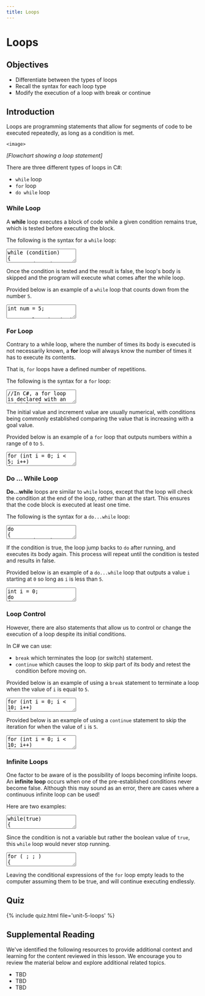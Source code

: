 ```yaml
---
title: Loops
---
```


<link href="//codefence.io/codefence.css" rel="stylesheet">
<script defer type="text/javascript" src="//codefence.io/codefence.js"></script>

# Loops

## Objectives

- Differentiate between the types of loops
- Recall the syntax for each loop type
- Modify the execution of a loop with break or continue

## Introduction

Loops are programming statements that allow for segments of code to be executed repeatedly, as long as a condition is met.

`<image>`

*[Flowchart showing a loop statement]*

There are three different types of loops in C#:

- `while` loop
- `for` loop
- `do while` loop

### While Loop

A **while** loop executes a block of code while a given condition remains true, which is tested before executing the block.

The following is the syntax for a `while` loop:

<code-fence lang="cs" heading="While Loop Syntax">
<textarea vue-slot="code">
while (condition)
{
    //Code to be executed for as long as condition remains true.
}
</textarea>
</code-fence>

Once the condition is tested and the result is false, the loop's body is skipped and the program will execute what comes after the while loop.

Provided below is an example of a `while` loop that counts down from the number `5`.

<code-fence lang="cs" heading="Count Down">
<textarea vue-slot="code">
int num = 5;

Console.WriteLine("Let the countdown begin! 5...");
while (num > 0)
{
    num--;
    Console.WriteLine(num);
}
</textarea>
</code-fence>

### For Loop

Contrary to a while loop, where the number of times its body is executed is not necessarily known, a **for** loop will always know the number of times it has to execute its contents.

That is, `for` loops have a defined number of repetitions.

The following is the syntax for a `for` loop:

<code-fence lang="cs" heading="For Loop Syntax">
<textarea vue-slot="code">
//In C#, a for loop is declared with an initial value, a condition that said value must meet and an increase value by which the initial value is increased every run of the loop.
for ( initial value; condition; increase )
{
    //Code to be executed until condition is met.
}
</textarea>
</code-fence>

The initial value and increment value are usually numerical, with conditions being commonly established comparing the value that is increasing with a goal value.

Provided below is an example of a `for` loop that outputs numbers within a range of `0` to `5`.

<code-fence lang="cs" heading="Count Range of 5">
<textarea vue-slot="code">
for (int i = 0; i < 5; i++)
{
  Console.WriteLine(i);
}
</textarea>
</code-fence>

### Do ... While Loop

**Do...while** loops are similar to `while` loops, except that the loop will check the condition at the end of the loop, rather than at the start. This ensures that the code block is executed at least one time.

The following is the syntax for a `do...while` loop:

<code-fence lang="cs" heading="Do...While Syntax">
<textarea vue-slot="code">
do
{
    //Code to be executed
} while (condition);
</textarea>
</code-fence>

If the condition is true, the loop jump backs to `do` after running, and executes its body again. This process will repeat until the condition is tested and results in false.

Provided below is an example of a `do...while` loop that outputs a value `i` starting at `0` so long as `i` is less than `5`.

<code-fence lang="cs" heading="Output Values Until 5">
<textarea vue-slot="code">
int i = 0;
do
{
  Console.WriteLine(i);
  i++;
}
while (i < 5);
</textarea>
</code-fence>

### Loop Control

However, there are also statements that allow us to control or change the execution of a loop despite its initial conditions.

In C# we can use:

- `break` which terminates the loop (or switch) statement.
- `continue` which causes the loop to skip part of its body and retest the condition before moving on.

Provided below is an example of using a `break` statement to terminate a loop when the value of `i` is equal to `5`.

<code-fence lang="cs" heading="Break at Value of 5">
<textarea vue-slot="code">
for (int i = 0; i < 10; i++)
{
  if (i == 5)
  {
    break;
  }
  Console.WriteLine(i);
}
</textarea>
</code-fence>

Provided below is an example of using a `continue` statement to skip the iteration for when the value of `i` is `5`.

<code-fence lang="cs" heading="Continue at Value of 5">
<textarea vue-slot="code">
for (int i = 0; i < 10; i++)
{
  if (i == 5)
  {
    continue;
  }
  Console.WriteLine(i);
}
</textarea>
</code-fence>

### Infinite Loops

One factor to be aware of is the possibility of loops becoming infinite loops. An **infinite loop** occurs when one of the pre-established conditions never become false. Although this may sound as an error, there are cases where a continuous infinite loop can be used!

Here are two examples:

<code-fence lang="cs" heading="Infinite Loop">
<textarea vue-slot="code">
while(true)
{

}
</textarea>
</code-fence>

Since the condition is not a variable but rather the boolean value of `true`, this `while` loop would never stop running.

<code-fence lang="cs" heading="Infinite For Loop">
<textarea vue-slot="code">
for ( ; ; )
{

}
</textarea>
</code-fence>

Leaving the conditional expressions of the `for` loop empty leads to the computer assuming them to be true, and will continue executing endlessly.

## Quiz

{% include quiz.html file='unit-5-loops' %}

## Supplemental Reading

We've identified the following resources to provide additional context and learning for the content reviewed in this lesson. We encourage you to review the material below and explore additional related topics.

- TBD
- TBD
- TBD